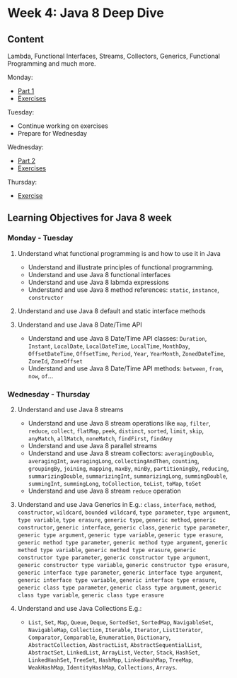 # Week 4: Java 8 Deep Dive

## Content

Lambda, Functional Interfaces, Streams, Collectors, Generics, Functional Programming and much more.

Monday:

- [Part 1](./Java8DeepDive.md)
- [Exercises](./ClassExercises.md#day-1)

Tuesday:

- Continue working on exercises
- Prepare for Wednesday

Wednesday:

- [Part 2](./Java8DeepDive2.md)
- [Exercises](./ClassExercises.md#day-2)

Thursday:

- [Exercise](./Week4Exercise.md)

## Learning Objectives for Java 8 week

### Monday - Tuesday

1. Understand what functional programming is and how to use it in Java
    - Understand and illustrate principles of functional programming.
    - Understand and use Java 8 functional interfaces
    - Understand and use Java 8 labmda expressions
    - Understand and use Java 8 method references: `static`, `instance`, `constructor`

2. Understand and use Java 8 default and static interface methods

3. Understand and use Java 8 Date/Time API

    - Understand and use Java 8 Date/Time API classes: `Duration`, `Instant`, `LocalDate`, `LocalDateTime`, `LocalTime`, `MonthDay`, `OffsetDateTime`, `OffsetTime`, `Period`, `Year`, `YearMonth`, `ZonedDateTime`, `ZoneId`, `ZoneOffset`
    - Understand and use Java 8 Date/Time API methods: `between`, `from`, `now`, `of`...

### Wednesday - Thursday

2. Understand and use Java 8 streams
    - Understand and use Java 8 stream operations like `map`, `filter`, `reduce`, `collect`, `flatMap`, `peek`, `distinct`, `sorted`, `limit`, `skip`, `anyMatch`, `allMatch`, `noneMatch`, `findFirst`, `findAny`
    - Understand and use Java 8 parallel streams
    - Understand and use Java 8 stream collectors: `averagingDouble`, `averagingInt`, `averagingLong`, `collectingAndThen`, `counting`, `groupingBy`, `joining`, `mapping`, `maxBy`, `minBy`, `partitioningBy`, `reducing`, `summarizingDouble`, `summarizingInt`, `summarizingLong`, `summingDouble`, `summingInt`, `summingLong`, `toCollection`, `toList`, `toMap`, `toSet`
    - Understand and use Java 8 stream `reduce` operation

6. Understand and use Java Generics in E.g.: `class`, `interface`, `method`, `constructor`, `wildcard`, `bounded wildcard`, `type parameter`, `type argument`, `type variable`, `type erasure`, `generic type`, `generic method`, `generic constructor`, `generic interface`, `generic class`, `generic type parameter`, `generic type argument`, `generic type variable`, `generic type erasure`, `generic method type parameter`, `generic method type argument`, `generic method type variable`, `generic method type erasure`, `generic constructor type parameter`, `generic constructor type argument`, `generic constructor type variable`, `generic constructor type erasure`, `generic interface type parameter`, `generic interface type argument`, `generic interface type variable`, `generic interface type erasure`, `generic class type parameter`, `generic class type argument`, `generic class type variable`, `generic class type erasure`

7. Understand and use Java Collections E.g.: 

    - `List`, `Set`, `Map`, `Queue`, `Deque`, `SortedSet`, `SortedMap`, `NavigableSet`, `NavigableMap`, `Collection`, `Iterable`, `Iterator`, `ListIterator`, `Comparator`, `Comparable`, `Enumeration`, `Dictionary`, `AbstractCollection`, `AbstractList`, `AbstractSequentialList`, `AbstractSet`, `LinkedList`, `ArrayList`, `Vector`, `Stack`, `HashSet`, `LinkedHashSet`, `TreeSet`, `HashMap`, `LinkedHashMap`, `TreeMap`, `WeakHashMap`, `IdentityHashMap`, `Collections`, `Arrays`.

